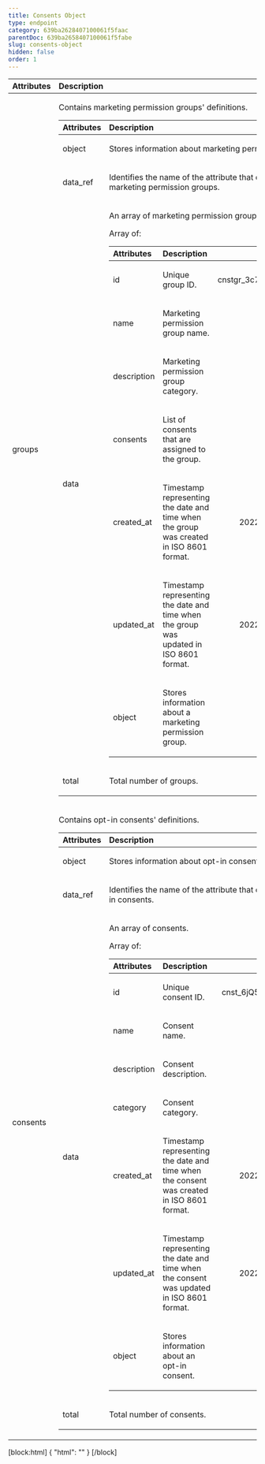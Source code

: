 ```yaml
---
title: Consents Object
type: endpoint
category: 639ba2628407100061f5faac
parentDoc: 639ba2658407100061f5fabe
slug: consents-object
hidden: false
order: 1
---
```


| Attributes |  Description  | Example |
|:-----|:--------|------:|
| groups | <p>Contains marketing permission groups' definitions.</p> <table><thead><tr><th style="text-align:left">Attributes</th><th style="text-align:left">Description</th><th style="text-align:right">Example</th></tr></thead><tbody><tr><td style="text-align:left">object</td><td style="text-align:left"><p>Stores information about marketing permission groups.</p></td><td style="text-align:right"></td></tr><tr><td style="text-align:left">data_ref</td><td style="text-align:left"><p>Identifies the name of the attribute that contains the array of marketing permission groups.</p></td><td style="text-align:right"></td></tr><tr><td style="text-align:left">data</td><td style="text-align:left"><p>An array of marketing permission groups.</p> Array of: <table><thead><tr><th style="text-align:left">Attributes</th><th style="text-align:left">Description</th><th style="text-align:right">Example</th></tr></thead><tbody><tr><td style="text-align:left">id</td><td style="text-align:left"><p>Unique group ID.</p></td><td style="text-align:right"><p>cnstgr_3c7Z3rcOLv51bsXlRtTZPYj8</p></td></tr><tr><td style="text-align:left">name</td><td style="text-align:left"><p>Marketing permission group name.</p></td><td style="text-align:right"></td></tr><tr><td style="text-align:left">description</td><td style="text-align:left"><p>Marketing permission group category.</p></td><td style="text-align:right"></td></tr><tr><td style="text-align:left">consents</td><td style="text-align:left"><p>List of consents that are assigned to the group.</p></td><td style="text-align:right"></td></tr><tr><td style="text-align:left">created_at</td><td style="text-align:left"><p>Timestamp representing the date and time when the group was created in ISO 8601 format.</p></td><td style="text-align:right"><p>2022-04-13T09:12:47.743Z</p></td></tr><tr><td style="text-align:left">updated_at</td><td style="text-align:left"><p>Timestamp representing the date and time when the group was updated in ISO 8601 format.</p></td><td style="text-align:right"><p>2022-05-14T09:11:27.037Z</p></td></tr><tr><td style="text-align:left">object</td><td style="text-align:left"><p>Stores information about a marketing permission group.</p></td><td style="text-align:right"></td></tr></tbody></table></td><td style="text-align:right"></td></tr><tr><td style="text-align:left">total</td><td style="text-align:left"><p>Total number of groups.</p></td><td style="text-align:right"></td></tr></tbody></table> |  |
| consents | <p>Contains opt-in consents' definitions.</p> <table><thead><tr><th style="text-align:left">Attributes</th><th style="text-align:left">Description</th><th style="text-align:right">Example</th></tr></thead><tbody><tr><td style="text-align:left">object</td><td style="text-align:left"><p>Stores information about opt-in consents.</p></td><td style="text-align:right"></td></tr><tr><td style="text-align:left">data_ref</td><td style="text-align:left"><p>Identifies the name of the attribute that contains the array of opt-in consents.</p></td><td style="text-align:right"></td></tr><tr><td style="text-align:left">data</td><td style="text-align:left"><p>An array of consents.</p> Array of: <table><thead><tr><th style="text-align:left">Attributes</th><th style="text-align:left">Description</th><th style="text-align:right">Example</th></tr></thead><tbody><tr><td style="text-align:left">id</td><td style="text-align:left"><p>Unique consent ID.</p></td><td style="text-align:right"><p>cnst_6jQ5XcUOLnj5L7ImQAdBsJ1I</p></td></tr><tr><td style="text-align:left">name</td><td style="text-align:left"><p>Consent name.</p></td><td style="text-align:right"></td></tr><tr><td style="text-align:left">description</td><td style="text-align:left"><p>Consent description.</p></td><td style="text-align:right"></td></tr><tr><td style="text-align:left">category</td><td style="text-align:left"><p>Consent category.</p></td><td style="text-align:right"></td></tr><tr><td style="text-align:left">created_at</td><td style="text-align:left"><p>Timestamp representing the date and time when the consent was created in ISO 8601 format.</p></td><td style="text-align:right"><p>2022-04-13T09:11:27.037Z</p></td></tr><tr><td style="text-align:left">updated_at</td><td style="text-align:left"><p>Timestamp representing the date and time when the consent was updated in ISO 8601 format.</p></td><td style="text-align:right"><p>2022-05-14T09:11:27.037Z</p></td></tr><tr><td style="text-align:left">object</td><td style="text-align:left"><p>Stores information about an opt-in consent.</p></td><td style="text-align:right"></td></tr></tbody></table></td><td style="text-align:right"></td></tr><tr><td style="text-align:left">total</td><td style="text-align:left"><p>Total number of consents.</p></td><td style="text-align:right"></td></tr></tbody></table> |  |

[block:html]
{
  "html": "<style>\n[title=\"Toggle library\"] { \n  display: none; }\n.LanguagePicker-divider { \n  display: none; }\n.Playground-section3VTXuaYZivJK > .APISectionHeader3LN_-QIR0m7x {\n  display: none; }\n.LanguagePicker-languages1qVVo_v6AlP9 {\n  display: none; }\n.headline-container-article-info2GaOf2jMpV0r {\n  display: none; }\n.APISectionHeader3LN_-QIR0m7x {\n  display: none; }\n.APIResponseSchemaPicker-label3XMQ9E-slNcS {\n  display: none; }\n.PlaygroundC7DInM9NFvBg {\n  display: none; }\n.Modal-Header3VPrQs3MUWWd {\n  display: none; }\n</style>"
}
[/block]